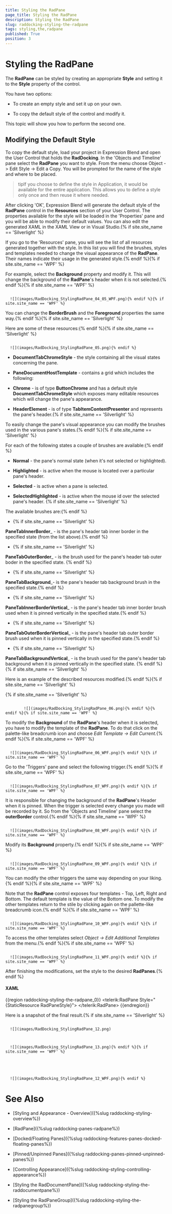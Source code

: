 ```yaml
---
title: Styling the RadPane
page_title: Styling the RadPane
description: Styling the RadPane
slug: raddocking-styling-the-radpane
tags: styling,the,radpane
published: True
position: 3
---
```


# Styling the RadPane



The __RadPane__ can be styled by creating an appropriate __Style__ and setting it to the __Style__ property of the control.

You have two options:

* To create an empty style and set it up on your own.

* To copy the default style of the control and modify it.

This topic will show you how to perform the second one.

## Modifying the Default Style

To copy the default style, load your project in Expression Blend and open the User Control that holds the __RadDocking__. In the 'Objects and Timeline' pane select the __RadPane__ you want to style. From the menu choose Object -> Edit Style -> Edit a Copy. You will be prompted for the name of the style and where to be placed.

>tipIf you choose to define the style in Application, it would be available for the entire application. This allows you to define a style only once and then reuse it where needed.

After clicking 'OK', Expression Blend will generate the default style of the __RadPane__ control in the __Resources__ section of your User Control. The properties available for the style will be loaded in the 'Properties' pane and you will be able to modify their default values. You can also edit the generated XAML in the XAML View or in Visual Studio.{% if site.site_name == 'Silverlight' %}

If you go to the 'Resources' pane, you will see the list of all resources generated together with the style. In this list you will find the brushes, styles and templates needed to change the visual appearance of the __RadPane__. Their names indicate their usage in the generated style.{% endif %}{% if site.site_name == 'WPF' %}

For example, select the __Background__ property and modify it. This will change the background of the __RadPane__'s header when it is not selected.{% endif %}{% if site.site_name == 'WPF' %}




         
      ![](images/RadDocking_StylingRadPane_04_05_WPF.png){% endif %}{% if site.site_name == 'WPF' %}

You can change the __BorderBrush__ and the __Foreground__ properties the same way.{% endif %}{% if site.site_name == 'Silverlight' %}

Here are some of these resources:{% endif %}{% if site.site_name == 'Silverlight' %}




         
      ![](images/RadDocking_StylingRadPane_05.png){% endif %}

* __DocumentTabChromeStyle__ - the style containing all the visual states concerning the pane.

* __PaneDocumentHostTemplate__ - contains a grid which includes the following:
               

* __Chrome__ - is of type __ButtonChrome__ and has a default style __DocumentTabChromeStyle__ which exposes many editable resources which will change the pane's appearance.

* __HeaderElement__ - is of type __TabItemContentPresenter__ and represents the pane's header.{% if site.site_name == 'Silverlight' %}

To easily change the pane's visual appearance you can modify the brushes used in the various pane's states.{% endif %}{% if site.site_name == 'Silverlight' %}

For each of the following states a couple of brushes are available:{% endif %}

* __Normal__ - the pane's normal state (when it's not selected or highlighted).

* __Highlighted__ - is active when the mouse is located over a particular pane's header.

* __Selected__ - is active when a pane is selected.

* __SelectedHighlighted__ - is active when the mouse id over the selected pane's header. {% if site.site_name == 'Silverlight' %}

The available brushes are:{% endif %}

* {% if site.site_name == 'Silverlight' %}

__PaneTabInnerBorder___ - is the pane's header tab inner border in the specified state (from the list above).{% endif %}

* {% if site.site_name == 'Silverlight' %}

__PaneTabOuterBorder___ - is the brush used for the pane's header tab outer boder in the specified state. {% endif %}

* {% if site.site_name == 'Silverlight' %}

__PaneTabBackground___- is the pane's header tab background brush in the specified state.{% endif %}

* {% if site.site_name == 'Silverlight' %}

__PaneTabInnerBorderVertical___ - is the pane's header tab inner border brush used when it is pinned vertically in the specified state.{% endif %}

* {% if site.site_name == 'Silverlight' %}

__PaneTabOuterBorderVertical___ - is the pane's header tab outer border brush used when it is pinned vertically in the specified state.{% endif %}

* {% if site.site_name == 'Silverlight' %}

__PaneTabBackgroundVertical___ - is the brush used for the pane's header tab background when it is pinned vertically in the specified state. {% endif %}{% if site.site_name == 'Silverlight' %}

Here is an example of the described resources modified.{% endif %}{% if site.site_name == 'Silverlight' %}

{% if site.site_name == 'Silverlight' %}


				 
			![](images/RadDocking_StylingRadPane_06.png){% endif %}{% endif %}{% if site.site_name == 'WPF' %}

To modify the __Background__ of the __RadPane__'s header when it is selected, you have to modify the template of the __RadPane__. To do that click on the palette-like breadcrumb icon and choose *Edit Template -> Edit Current.*{% endif %}{% if site.site_name == 'WPF' %}




         
      ![](images/RadDocking_StylingRadPane_06_WPF.png){% endif %}{% if site.site_name == 'WPF' %}

Go to the 'Triggers' pane and select the following trigger.{% endif %}{% if site.site_name == 'WPF' %}




         
      ![](images/RadDocking_StylingRadPane_07_WPF.png){% endif %}{% if site.site_name == 'WPF' %}

It is responsible for changing the background of the __RadPane__'s Header when it is pinned. When the trigger is selected every change you made will be recorded by it. So from the 'Objects and Timeline' pane select the __outerBorder__ control.{% endif %}{% if site.site_name == 'WPF' %}




         
      ![](images/RadDocking_StylingRadPane_08_WPF.png){% endif %}{% if site.site_name == 'WPF' %}

Modify its __Background__ property.{% endif %}{% if site.site_name == 'WPF' %}




         
      ![](images/RadDocking_StylingRadPane_09_WPF.png){% endif %}{% if site.site_name == 'WPF' %}

You can modify the other triggers the same way depending on your liking.{% endif %}{% if site.site_name == 'WPF' %}

Note that the __RadPane__ control exposes four templates - Top, Left, Right and Bottom. The default template is the value of the Bottom one. To modify the other templates return to the stile by clicking again on the pallette-like breadcrumb icon.{% endif %}{% if site.site_name == 'WPF' %}




         
      ![](images/RadDocking_StylingRadPane_10_WPF.png){% endif %}{% if site.site_name == 'WPF' %}

To access the other templates select *Object -> Edit Additional Templates* from the menu.{% endif %}{% if site.site_name == 'WPF' %}




         
      ![](images/RadDocking_StylingRadPane_11_WPF.png){% endif %}{% if site.site_name == 'WPF' %}

After finishing the modifications, set the style to the desired __RadPanes__.{% endif %}

#### __XAML__

{{region raddocking-styling-the-radpane_0}}
	<telerik:RadPane Style="{StaticResource RadPaneStyle}">
	</telerik:RadPane>
	{{endregion}}



Here is a snapshot of the final result.{% if site.site_name == 'Silverlight' %}




         
      ![](images/RadDocking_StylingRadPane_12.png)


         
      ![](images/RadDocking_StylingRadPane_13.png){% endif %}{% if site.site_name == 'WPF' %}




         
      ![](images/RadDocking_StylingRadPane_12_WPF.png){% endif %}

# See Also

 * [Styling and Appearance - Overview]({%slug raddocking-styling-overview%})

 * [RadPane]({%slug raddocking-panes-radpane%})

 * [Docked/Floating Panes]({%slug raddocking-features-panes-docked-floating-panes%})

 * [Pinned/Unpinned Panes]({%slug raddocking-panes-pinned-unpinned-panes%})

 * [Controlling Appearance]({%slug raddocking-styling-controlling-appearance%})

 * [Styling the RadDocumentPane]({%slug raddocking-styling-the-raddocumentpane%})

 * [Styling the RadPaneGroup]({%slug raddocking-styling-the-radpanegroup%})
